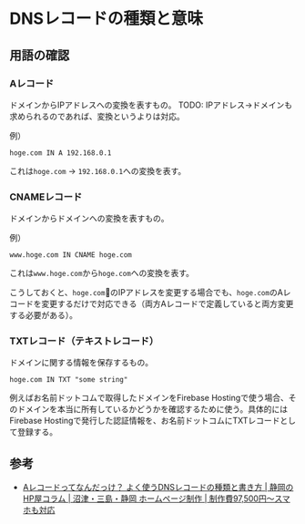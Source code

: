 # DNSレコードの種類と意味

## 用語の確認

### Aレコード

ドメインからIPアドレスへの変換を表すもの。
TODO: IPアドレス→ドメインも求められるのであれば、変換というよりは対応。

例）

```text
hoge.com IN A 192.168.0.1
```

これは`hoge.com` → `192.168.0.1`への変換を表す。

### CNAMEレコード

ドメインからドメインへの変換を表すもの。

例）

```text
www.hoge.com IN CNAME hoge.com
```

これは`www.hoge.com`から`hoge.com`への変換を表す。

こうしておくと、`hoge.com`のIPアドレスを変更する場合でも、`hoge.com`のAレコードを変更するだけで対応できる（両方Aレコードで定義していると両方変更する必要がある）。

### TXTレコード（テキストレコード）

ドメインに関する情報を保存するもの。

```text
hoge.com IN TXT "some string"
```

例えばお名前ドットコムで取得したドメインをFirebase Hostingで使う場合、そのドメインを本当に所有しているかどうかを確認するために使う。具体的にはFirebase Hostingで発行した認証情報を、お名前ドットコムにTXTレコードとして登録する。

## 参考

- [Aレコードってなんだっけ？ よく使うDNSレコードの種類と書き方 | 静岡のHP屋コラム | 沼津・三島・静岡 ホームページ制作 | 制作費97,500円～スマホも対応](https://hp-shizuoka.jp/column/2016/10/7515/)
